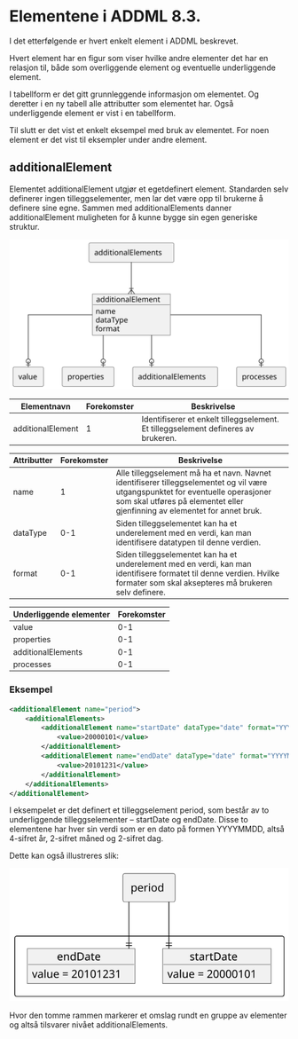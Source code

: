 # Elementene i ADDML 8.3.

I det etterfølgende er hvert enkelt element i ADDML beskrevet.

Hvert element har en figur som viser hvilke andre elementer det har en relasjon til, både som overliggende element og eventuelle underliggende element.

I tabellform er det gitt grunnleggende informasjon om elementet. Og deretter i en ny tabell alle attributter som elementet har. Også underliggende element er vist i en tabellform.

Til slutt er det vist et enkelt eksempel med bruk av elementet. For noen element er det vist til eksempler under andre element.

## additionalElement

Elementet additionalElement utgjør et egetdefinert element. Standarden selv definerer ingen tilleggselementer, men lar det være opp til brukerne å definere sine egne. Sammen med additionalElements danner additionalElement muligheten for å kunne bygge sin egen generiske struktur.

![Struktur](https://raw.githubusercontent.com/arkivverket/addml-standard/master/standard/figurer/elementer/additionalElement.svg)

| Elementnavn | Forekomster | Beskrivelse |
| -------- | ------- | ------- |
| additionalElement  | 1    | Identifiserer et enkelt tilleggselement. Et tilleggselement defineres av brukeren.

| Attributter | Forekomster | Beskrivelse |
| -------- | ------- | ------- |
| name  | 1    | Alle tilleggselement må ha et navn. Navnet identifiserer tilleggselementet og vil være utgangspunktet for eventuelle operasjoner som skal utføres på elementet eller gjenfinning av elementet for annet bruk.
| dataType  | 0-1    | Siden tilleggselementet kan ha et underelement med en verdi, kan man identifisere datatypen til denne verdien.
| format  | 0-1    | Siden tilleggselementet kan ha et underelement med en verdi, kan man identifisere formatet til denne verdien. Hvilke formater som skal aksepteres må brukeren selv definere.

| Underliggende elementer | Forekomster |
| -------- | ------- |
| value  | 0-1 |
| properties  | 0-1 |
| additionalElements  | 0-1 |
| processes  | 0-1 |

### Eksempel

```xml
<additionalElement name="period">
    <additionalElements>
        <additionalElement name="startDate" dataType="date" format="YYYYMMDD">
            <value>20000101</value>
        </additionalElement>
        <additionalElement name="endDate" dataType="date" format="YYYYMMDD">
            <value>20101231</value>
        </additionalElement>
    </additionalElements>
</additionalElement>
```

I eksempelet er det definert et tilleggselement period, som består av to underliggende tilleggselementer – startDate og endDate. Disse to elementene har hver sin verdi som er en dato på formen YYYYMMDD, altså 4-sifret år, 2-sifret måned og 2-sifret dag.

Dette kan også illustreres slik:

![Eksempel](https://raw.githubusercontent.com/arkivverket/addml-standard/master/standard/figurer/elementer/additionalElement_1.svg)

Hvor den tomme rammen markerer et omslag rundt en gruppe av elementer og altså tilsvarer nivået additionalElements.

